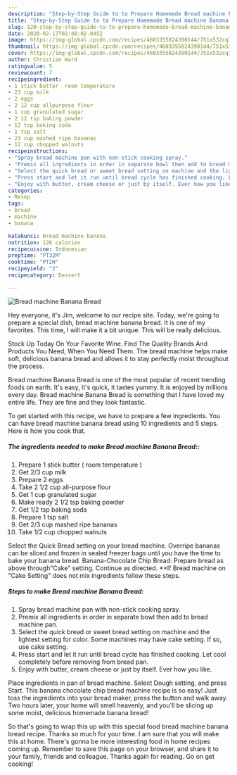 ```yaml
---
description: "Step-by-Step Guide to to Prepare Homemade Bread machine Banana Bread"
title: "Step-by-Step Guide to to Prepare Homemade Bread machine Banana Bread"
slug: 120-step-by-step-guide-to-to-prepare-homemade-bread-machine-banana-bread
date: 2020-02-17T02:48:02.045Z
image: https://img-global.cpcdn.com/recipes/4603355824390144/751x532cq70/bread-machine-banana-bread-recipe-main-photo.jpg
thumbnail: https://img-global.cpcdn.com/recipes/4603355824390144/751x532cq70/bread-machine-banana-bread-recipe-main-photo.jpg
cover: https://img-global.cpcdn.com/recipes/4603355824390144/751x532cq70/bread-machine-banana-bread-recipe-main-photo.jpg
author: Christian Ward
ratingvalue: 5
reviewcount: 7
recipeingredient:
- 1 stick butter  room temperature 
- 23 cup milk
- 2 eggs
- 2 12 cup allpurpose flour
- 1 cup granulated sugar
- 2 12 tsp baking powder
- 12 tsp baking soda
- 1 tsp salt
- 23 cup mashed ripe bananas
- 12 cup chopped walnuts
recipeinstructions:
- "Spray bread machine pan with non-stick cooking spray."
- "Premix all ingredients in order in separate bowl then add to bread machine pan."
- "Select the quick bread or sweet bread setting on machine and the lightest setting for color. Some machines may have cake setting. If so, use cake setting."
- "Press start and let it run until bread cycle has finished cooking. Let cool completely before removing from bread pan."
- "Enjoy with butter, cream cheese or just by itself. Ever how you like."
categories:
- Resep
tags:
- bread
- machine
- banana

katakunci: bread machine banana
nutrition: 126 calories
recipecuisine: Indonesian
preptime: "PT32M"
cooktime: "PT2H"
recipeyield: "2"
recipecategory: Dessert

---
```



![Bread machine Banana Bread](https://img-global.cpcdn.com/recipes/4603355824390144/751x532cq70/bread-machine-banana-bread-recipe-main-photo.jpg)

Hey everyone, it's Jim, welcome to our recipe site. Today, we're going to prepare a special dish, bread machine banana bread. It is one of my favorites. This time, I will make it a bit unique. This will be really delicious.

Stock Up Today On Your Favorite Wine. Find The Quality Brands And Products You Need, When You Need Them. The bread machine helps make soft, delicious banana bread and allows it to stay perfectly moist throughout the process.

Bread machine Banana Bread is one of the most popular of recent trending foods on earth. It's easy, it's quick, it tastes yummy. It is enjoyed by millions every day. Bread machine Banana Bread is something that I have loved my entire life. They are fine and they look fantastic.


To get started with this recipe, we have to prepare a few ingredients. You can have bread machine banana bread using 10 ingredients and 5 steps. Here is how you cook that.

##### The ingredients needed to make Bread machine Banana Bread::

1. Prepare 1 stick butter ( room temperature )
1. Get 2/3 cup milk
1. Prepare 2 eggs
1. Take 2 1/2 cup all-purpose flour
1. Get 1 cup granulated sugar
1. Make ready 2 1/2 tsp baking powder
1. Get 1/2 tsp baking soda
1. Prepare 1 tsp salt
1. Get 2/3 cup mashed ripe bananas
1. Take 1/2 cup chopped walnuts


Select the Quick Bread setting on your bread machine. Overripe bananas can be sliced and frozen in sealed freezer bags until you have the time to bake your banana bread. Banana-Chocolate Chip Bread: Prepare bread as above through&#34;Cake&#34; setting. Continue as directed. **If Bread machine on &#34;Cake Setting&#34; does not mix ingredients follow these steps. 

##### Steps to make Bread machine Banana Bread:

1. Spray bread machine pan with non-stick cooking spray.
1. Premix all ingredients in order in separate bowl then add to bread machine pan.
1. Select the quick bread or sweet bread setting on machine and the lightest setting for color. Some machines may have cake setting. If so, use cake setting.
1. Press start and let it run until bread cycle has finished cooking. Let cool completely before removing from bread pan.
1. Enjoy with butter, cream cheese or just by itself. Ever how you like.


Place ingredients in pan of bread machine. Select Dough setting, and press Start. This banana chocolate chip bread machine recipe is so easy! Just toss the ingredients into your bread maker, press the button and walk away. Two hours later, your home will smell heavenly, and you&#39;ll be slicing up some moist, delicious homemade banana bread! 

So that's going to wrap this up with this special food bread machine banana bread recipe. Thanks so much for your time. I am sure that you will make this at home. There's gonna be more interesting food in home recipes coming up. Remember to save this page on your browser, and share it to your family, friends and colleague. Thanks again for reading. Go on get cooking!
